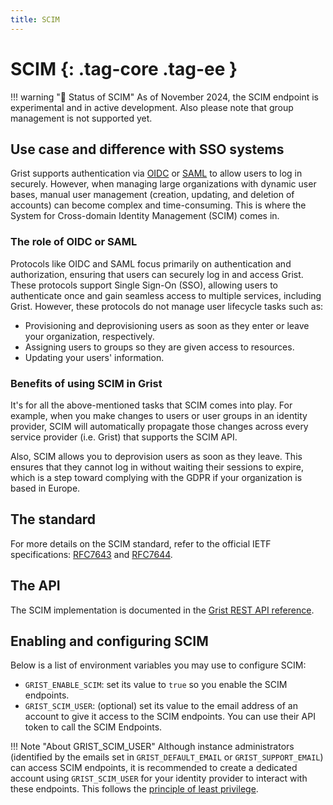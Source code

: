 ```yaml
---
title: SCIM
---
```


SCIM {: .tag-core .tag-ee }
====

!!! warning "🚧 Status of SCIM"
    As of November 2024, the SCIM endpoint is experimental and in active development. Also please note that group management is not supported yet.

## Use case and difference with SSO systems 

Grist supports authentication via [OIDC](oidc.md) or [SAML](saml.md) to allow users to log in securely. However, when managing large organizations with dynamic user bases, manual user management (creation, updating, and deletion of accounts) can become complex and time-consuming. This is where the System for Cross-domain Identity Management (SCIM) comes in.

### The role of OIDC or SAML

Protocols like OIDC and SAML focus primarily on authentication and authorization, ensuring that users can securely log in and access Grist. These protocols support Single Sign-On (SSO), allowing users to authenticate once and gain seamless access to multiple services, including Grist. However, these protocols do not manage user lifecycle tasks such as:

- Provisioning and deprovisioning users as soon as they enter or leave your organization, respectively.
- Assigning users to groups so they are given access to resources.
- Updating your users' information.

### Benefits of using SCIM in Grist

It's for all the above-mentioned tasks that SCIM comes into play. For example, when you make changes to users or user groups in an identity provider, SCIM will automatically propagate those changes across every service provider (i.e. Grist) that supports the SCIM API.

Also, SCIM allows you to deprovision users as soon as they leave. This ensures that they cannot log in without waiting their sessions to expire, which is a step toward complying with the GDPR if your organization is based in Europe.

## The standard

For more details on the SCIM standard, refer to the official IETF specifications: [RFC7643](https://www.rfc-editor.org/rfc/rfc7643) and [RFC7644](https://www.rfc-editor.org/rfc/rfc7644).

## The API

The SCIM implementation is documented in the [Grist REST API reference](/api/#tag/scim).

## Enabling and configuring SCIM

Below is a list of environment variables you may use to configure SCIM:

- `GRIST_ENABLE_SCIM`: set its value to `true` so you enable the SCIM endpoints.
- `GRIST_SCIM_USER`: (optional) set its value to the email address of an account to give it access to the SCIM endpoints. You can use their API token to call the SCIM Endpoints.

!!! Note "About GRIST_SCIM_USER"
    Although instance administrators (identified by the emails set in `GRIST_DEFAULT_EMAIL` or `GRIST_SUPPORT_EMAIL`) can access SCIM endpoints, it is recommended to create a dedicated account using `GRIST_SCIM_USER` for your identity provider to interact with these endpoints. This follows the [principle of least privilege](https://en.wikipedia.org/wiki/Principle_of_least_privilege).
